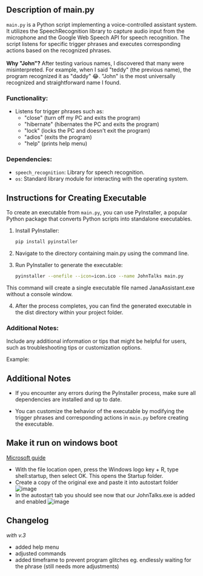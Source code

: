 ## Description of main.py

`main.py` is a Python script implementing a voice-controlled assistant system. It utilizes the SpeechRecognition library to capture audio input from the microphone and the Google Web Speech API for speech recognition. The script listens for specific trigger phrases and executes corresponding actions based on the recognized phrases.<br><br>
**Why "John"?** After testing various names, I discovered that many were misinterpreted. For example, when I said "teddy" (the previous name), the program recognized it as "daddy" 😂. "John" is the most universally recognized and straightforward name I found.

### Functionality:
- Listens for trigger phrases such as:
  - "close" (turn off my PC and exits the program)
  - "hibernate" (hibernates the PC and exits the program)
  - "lock" (locks the PC and doesn't exit the program)
  - "adios" (exits the program)
  - "help" (prints help menu)

### Dependencies:
- `speech_recognition`: Library for speech recognition.
- `os`: Standard library module for interacting with the operating system.



## Instructions for Creating Executable

To create an executable from `main.py`, you can use PyInstaller, a popular Python package that converts Python scripts into standalone executables.

1. Install PyInstaller:
   ```bash
   pip install pyinstaller
   ```

2. Navigate to the directory containing main.py using the command line.

3. Run PyInstaller to generate the executable:
    ```bash
    pyinstaller --onefile --icon=icon.ico --name JohnTalks main.py
    ```
This command will create a single executable file named JanaAssistant.exe without a console window.

4. After the process completes, you can find the generated executable in the dist directory within your project folder.

### Additional Notes:
Include any additional information or tips that might be helpful for users, such as troubleshooting tips or customization options.

Example:
## Additional Notes

- If you encounter any errors during the PyInstaller process, make sure all dependencies are installed and up to date.

- You can customize the behavior of the executable by modifying the trigger phrases and corresponding actions in `main.py` before creating the executable.


## Make it run on windows boot
<a href="https://support.microsoft.com/en-us/windows/add-an-app-to-run-automatically-at-startup-in-windows-10-150da165-dcd9-7230-517b-cf3c295d89dd">Microsoft guide</a>
- With the file location open, press the Windows logo key  + R, type shell:startup, then select OK. This opens the Startup folder.
- Create a copy of the original exe and paste it into autostart folder ![image](https://github.com/matiwan3/project-scripts-and-scrappers/assets/93386476/bcd4593c-b4f9-4004-87dd-3b6bd6412096)
- In the autostart tab you should see now that our JohnTalks.exe is added and enabled ![image](https://github.com/matiwan3/project-scripts-and-scrappers/assets/93386476/91649329-03b5-42c3-9b42-93fd1556be77)

## Changelog
_with v.3_
- added help menu
- adjusted commands
- added timeframe to prevent program glitches eg. endlessly waiting for the phrase (still needs more adjustments)

